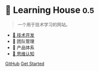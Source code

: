 <!-- _coverpage.md -->

<!-- ![logo](_media/icon.svg) -->

# 🐳 Learning House <small>0.5</small>

> 一个用于技术学习的网站。

* [🌳 技术开发](web/README.md)
* 🦠 团队管理
* 🍄 产品体系
* [🌻 思维认知](read/lean-ux.md)

[GitHub](https://github.com/lingxyz/learning/)
[Get Started](web/README.md)